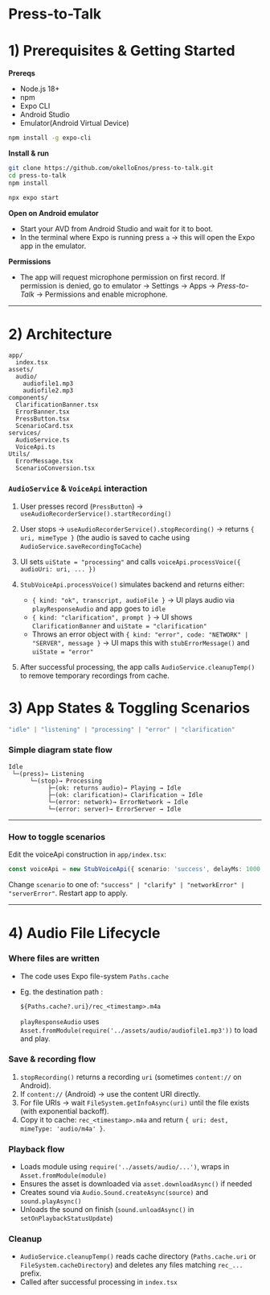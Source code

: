 # Press-to-Talk
# 1) Prerequisites & Getting Started

**Prereqs**

* Node.js 18+
* npm
* Expo CLI
* Android Studio
* Emulator(Android Virtual Device)

```bash
npm install -g expo-cli
```

**Install & run**

```bash
git clone https://github.com/okelloEnos/press-to-talk.git
cd press-to-talk
npm install

npx expo start
```

**Open on Android emulator**

* Start your AVD from Android Studio and wait for it to boot.
* In the terminal where Expo is running press `a` → this will open the Expo app in the emulator.

**Permissions**

* The app will request microphone permission on first record. If permission is denied, go to emulator → Settings → Apps → *Press-to-Talk* → Permissions and enable microphone.

---

# 2) Architecture

```
app/
  index.tsx
assets/
  audio/
    audiofile1.mp3
    audiofile2.mp3
components/
  ClarificationBanner.tsx
  ErrorBanner.tsx
  PressButton.tsx
  ScenarioCard.tsx
services/
  AudioService.ts
  VoiceApi.ts         
Utils/
  ErrorMessage.tsx
  ScenarioConversion.tsx
```

### `AudioService` & `VoiceApi` interaction

1. User presses record (`PressButton`) → `useAudioRecorderService().startRecording()`
2. User stops → `useAudioRecorderService().stopRecording()` → returns `{ uri, mimeType }` (the audio is saved to cache using `AudioService.saveRecordingToCache`)
3. UI sets `uiState = "processing"` and calls `voiceApi.processVoice({ audioUri: uri, ... })`
4. `StubVoiceApi.processVoice()` simulates backend and returns either:

   * `{ kind: "ok", transcript, audioFile }` → UI plays audio via `playResponseAudio` and app goes to `idle`
   * `{ kind: "clarification", prompt }` → UI shows `ClarificationBanner` and `uiState = "clarification"`
   * Throws an error object with `{ kind: "error", code: "NETWORK" | "SERVER", message }` → UI maps this with `stubErrorMessage()` and `uiState = "error"`
5. After successful processing, the app calls `AudioService.cleanupTemp()` to remove temporary recordings from cache.


# 3) App States & Toggling Scenarios

```ts
"idle" | "listening" | "processing" | "error" | "clarification"
```

### Simple diagram state flow

```
Idle
 └─(press)→ Listening
      └─(stop)→ Processing
           ├─(ok: returns audio)→ Playing → Idle
           ├─(ok: clarification)→ Clarification → Idle
           └─(error: network)→ ErrorNetwork → Idle
           └─(error: server)→ ErrorServer → Idle
```

---


### How to toggle scenarios

Edit the voiceApi construction in `app/index.tsx`:

```ts
const voiceApi = new StubVoiceApi({ scenario: 'success', delayMs: 1000 });
```

Change `scenario` to one of: `"success" | "clarify" | "networkError" | "serverError"`. Restart app to apply.

---

# 4) Audio File Lifecycle

### Where files are written

* The code uses Expo file-system `Paths.cache`

* Eg. the destination path :

  ```
  ${Paths.cache?.uri}/rec_<timestamp>.m4a
  ```

  `playResponseAudio` uses `Asset.fromModule(require('../assets/audio/audiofile1.mp3'))` to load and play.

### Save & recording flow

1. `stopRecording()` returns a recording `uri` (sometimes `content://` on Android).
2. If `content://` (Android) → use the content URI directly.
3. For file URIs → wait `FileSystem.getInfoAsync(uri)` until the file exists (with exponential backoff).
4. Copy it to cache: `rec_<timestamp>.m4a` and return `{ uri: dest, mimeType: 'audio/m4a' }`.

### Playback flow

* Loads module using `require('../assets/audio/...')`, wraps in `Asset.fromModule(module)`
* Ensures the asset is downloaded via `asset.downloadAsync()` if needed
* Creates sound via `Audio.Sound.createAsync(source)` and `sound.playAsync()`
* Unloads the sound on finish (`sound.unloadAsync()` in `setOnPlaybackStatusUpdate`)

### Cleanup

* `AudioService.cleanupTemp()` reads cache directory (`Paths.cache.uri` or `FileSystem.cacheDirectory`) and deletes any files matching `rec_...` prefix.
* Called after successful processing in `index.tsx`
